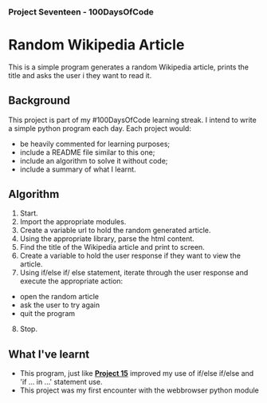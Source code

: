 ### Project Seventeen - 100DaysOfCode
# Random Wikipedia Article
This is a simple program generates a random Wikipedia article, prints the title and asks the user i they want to read it.

## Background
This project is part of my #100DaysOfCode learning streak. I intend to write a simple python program each day. Each project would:
* be heavily commented for learning purposes;
* include a README file similar to this one;
* include an algorithm to solve it without code;
* include a summary of what I learnt.

## Algorithm
1. Start.
2. Import the appropriate modules.
3. Create a variable url to hold the random generated article.
4. Using the appropriate library, parse the html content.
5. Find the title of the Wikipedia article and print to screen.
6. Create a variable to hold the user response if they want to view the article.
7. Using if/else if/ else statement, iterate through the user response and execute the appropriate action:
* open the random article
* ask the user to try again
* quit the program
8. Stop.

## What I've learnt
* This program, just like **[Project 15](https://github.com/iamnvna/guess-the-word)** improved my use of if/else if/else and 'if ... in ...' statement use.
* This project was my first encounter with the webbrowser python module